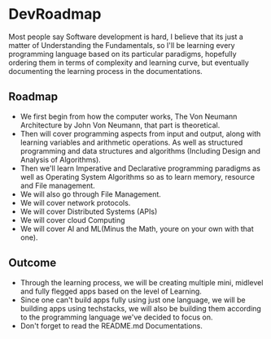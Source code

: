 # DevRoadmap
Most people say Software development is hard, I believe that its just a matter of Understanding the Fundamentals, so I'll be learning every programming language based on its particular paradigms, hopefully ordering them in terms of complexity and learning curve, but eventually documenting the learning process in the documentations.
 
## Roadmap
- We first begin from how the computer works, The Von Neumann Architecture by John Von Neumann, that part is theoretical.
- Then will cover programming aspects from input and output, along with learning variables and arithmetic operations. As well as structured programming and data structures and algorithms (Including Design and Analysis of Algorithms).
- Then we'll learn Imperative and Declarative programming paradigms as well as Operating System Algorithms so as to learn memory, resource and File management.
- We will also go through File Management.
- We will cover network protocols.
- We will cover Distributed Systems (APIs)
- We will cover cloud Computing
- We will cover AI and ML(Minus the Math, youre on your own with that one).

## Outcome
- Through the learning process, we will be creating multiple mini, midlevel and fully flegged apps based on the level of Learning.
- Since one can't build apps fully using just one language, we will be building apps using techstacks, we will also be building them according to the programming language we've decided to focus on.
- Don't forget to read the README.md Documentations.
